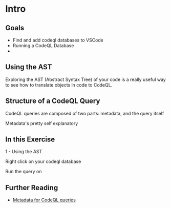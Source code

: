 # Intro 

## Goals
 - Find and add codeql databases to VSCode
 - Running a CodeQL Database
 - 


## Using the AST
Exploring the AST (Abstract Syntax Tree) of your code is a really useful way to see how to translate objects in code to CodeQL. 


## Structure of a CodeQL Query
CodeQL queries are composed of two parts: metadata, and the query itself

Metadata's pretty self explanatory

## In this Exercise
1 - Using the AST

Right click on your codeql database 

Run the query on 


## Further Reading
 - [Metadata for CodeQL queries](https://codeql.github.com/docs/writing-codeql-queries/metadata-for-codeql-queries/)